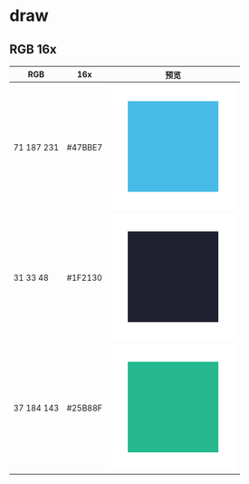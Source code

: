 # draw

## RGB 16x

| RGB        | 16x     | 预览                       |
| ---------- | ------- | -------------------------- |
| 71 187 231 | #47BBE7 | ![47BBE7](draw-47BBE7.png) |
| 31 33 48   | #1F2130 | ![47BBE7](draw-1F2130.png) |
| 37 184 143 | #25B88F | ![47BBE7](draw-25B88F.png) |
